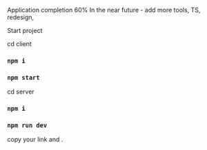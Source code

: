 Application completion 60%
In the near future - add more tools, TS, redesign, 

Start project

cd client

### `npm i`

### `npm start`

cd server

### `npm i`

### `npm run dev`

copy your link and . 
